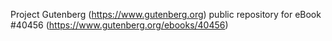 Project Gutenberg (https://www.gutenberg.org) public repository for eBook #40456 (https://www.gutenberg.org/ebooks/40456)
